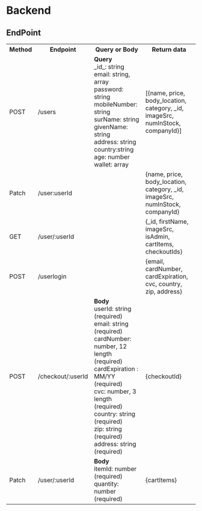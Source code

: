 # Backend

## EndPoint

<table>
  <tr>
    <th>Method</th>
    <th>Endpoint</th>
    <th>Query or Body</th>
    <th>Return data</th>
  </tr>
  <tr>
   <td>POST</td>
    <td> /users </td>
    <td><strong>Query</strong><br/>_id_: string<br /> email: string, array<br /> password: string<br /> mobileNumber: string<br /> surName: string<br />givenName: string <br /> address: string <br />country:string <br />age: number<br />wallet: array</td>
    <td>[{name, price, body_location, category, _id, imageSrc, numInStock, companyId}] </td>
  </tr>
  <tr>
    <td>Patch</td>
    <td> /user:userId </td>
    <td></td>
    <td>{name, price, body_location, category, _id, imageSrc, numInStock, companyId}</td>
  </tr>
  <tr>
    <td>GET</td>
    <td> /user/:userId </td>
    <td></td>
    <td>{_id, firstName, imageSrc, isAdmin, cartItems, checkoutIds}</td>
  </tr>
  <tr>
    <td>POST</td>
    <td> /userlogin </td>
    <td></td>
    <td>{email, cardNumber, cardExpiration, cvc, country, zip, address}</td>
  </tr>
   <tr>
    <td>POST</td>
    <td> /checkout/:userId </td>
    <td><strong>Body</strong><br/> userId: string (required) <br/> email: string (required) <br/>cardNumber: number, 12 length (required)<br /> cardExpiration : MM/YY (required)<br />cvc: number, 3 length (required)<br /> country: string (required)<br />zip: string (required)<br /> address: string (required)              </td>
    <td>{checkoutId}</td>
  </tr>
  <tr>
    <td>Patch</td>
    <td> /user/:userId </td>
    <td><strong>Body</strong><br/>itemId: number (required)<br/>quantity: number (required) </td>
    <td>{cartItems}</td>
  </tr>
</table>
